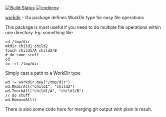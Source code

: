 [![Build Status](https://travis-ci.org/gregoryv/workdir.svg?branch=master)](https://travis-ci.org/gregoryv/workdir)
[![codecov](https://codecov.io/gh/gregoryv/workdir/branch/master/graph/badge.svg)](https://codecov.io/gh/gregoryv/workdir)


[workdir](https://godoc.org/github.com/gregoryv/workdir) - Go package defines WorkDir type for easy file operations

This package is most useful if you need to do multiple file operations
within one directory. Eg. something like

    cd /tmp/dir
	mkdir child1 child2
	touch child1/A child2/B
	# do some stuff
	cd
	rm -rf /tmp/dir

Simply cast a path to a WorkDir type

    wd := workdir.New("/tmp/dir")
	wd.MkdirAll("child1", "child2")
	wd.TouchAll("child1/A", "child2/B")
	// do stuff
	wd.RemoveAll()


There is also some code here for merging git output with plain ls result.
